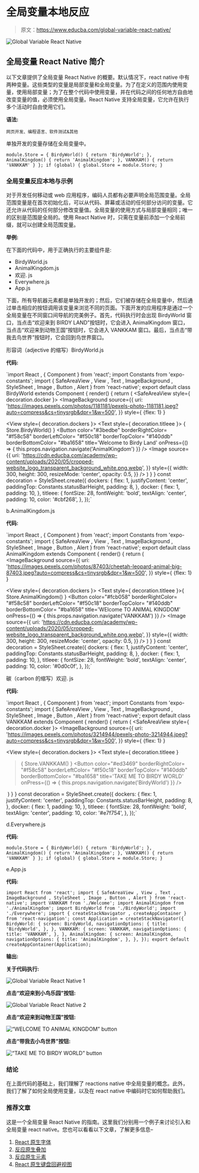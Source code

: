 # 全局变量本地反应

> 原文：<https://www.educba.com/global-variable-react-native/>

![Global Variable React Native](img/cb3e0da108f99f6bd9a5b518eaac95d9.png)



## 全局变量 React Native 简介

以下文章提供了全局变量 React Native 的概要。默认情况下，react native 中有两种变量。这些类型的变量是局部变量和全局变量。为了在定义的范围内使用变量，使用局部变量；为了在整个代码中使用变量，并在代码之间的任何地方自由地改变变量的值，必须使用全局变量。React Native 支持全局变量，它允许在执行多个活动时自由使用它们。

**语法:**

<small>网页开发、编程语言、软件测试&其他</small>

单独开发的变量存储在全局变量中。

`module.Store = {
BirdyWorld() {
return 'BirdyWorld';
},
AnimalKingdom() {
return 'AnimalKingdom';
},
VANKKAM() {
return 'VANKKAM'
}
};
if (global) {
global.Store = module.Store;
}`

### 全局变量反应本地与示例

对于开发任何移动或 web 应用程序，编码人员都有必要声明全局范围变量。全局范围变量是在首次初始化后，可以从代码、屏幕或活动的任何部分访问的变量。它还允许从代码的任何部分修改变量值。全局变量的使用方式与局部变量相同；唯一的区别是范围是全局的。使用 React Native 时，只需在变量前添加一个全局前缀，就可以创建全局范围变量。

**举例:**

在下面的代码中，用于正确执行的主要组件是:

*   BirdyWorld.js
*   AnimalKingdom.js
*   欢迎. js
*   Everywhere.js
*   App.js

下面，所有导航器元素都是单独开发的；然后，它们被存储在全局变量中，然后通过单击相应的按钮调用该变量来浏览不同的页面。下面开发的应用程序是通过一个全局变量在不同窗口间导航的完美例子。首先，代码执行时会出现 BirdyWorld 窗口，当点击“欢迎来到 BIRDY LAND”按钮时，它会进入 AnimalKingdom 窗口，当点击“欢迎来到动物王国”按钮时，它会进入 VANKKAM 窗口。最后，当点击“带我去鸟世界”按钮时，它会回到鸟世界窗口。

形容词（adjective 的缩写）BirdyWorld.js

**代码:**

`import React
, { Component } from 'react';
import Constants from 'expo-constants';
import { SafeAreaView
, View
, Text
, ImageBackground
, StyleSheet
, Image
, Button
, Alert
} from 'react-native';
export default class BirdyWorld extends Component {
render() {
return (
<SafeAreaView style={
decoration.docker
}>
<ImageBackground
source={{
uri:
'https://images.pexels.com/photos/1181181/pexels-photo-1181181.jpeg?auto=compress&cs=tinysrgb&dpr=1&w=500',
}}
style={
{flex: 1}
}
>
<View style={
decoration.dockers
}>
<Text style={
decoration.titleee
}>
{
Store.BirdyWorld()
}</Text>
<Button
color="#3bedbe"
borderRightColor= "#f58c58"
borderLeftColor= "#f50c18"
borderTopColor= "#140ddb"
borderBottomColor= "#ba1658"
title='Welcome to Birdy Land'
onPress={() => {
this.props.navigation.navigate('AnimalKingdom')
}} />
<Image
source={{
uri:
'https://cdn.educba.com/academy/wp-content/uploads/2020/05/cropped-website_logo_transparent_background_white.png.webp',
}}
style={{
width: 300,
height: 300,
resizeMode: 'center',
opacity: 0.5,
}}
/>
</View>
</ImageBackground>
</SafeAreaView>
)
}
}
const decoration = StyleSheet.create({
dockers: {
flex: 1,
justifyContent: 'center',
paddingTop: Constants.statusBarHeight,
padding: 8,
},
docker: {
flex: 1,
padding: 10,
},
titleee: {
fontSize: 28,
fontWeight: 'bold',
textAlign: 'center',
padding: 10,
color: '#cbf268',
},
});`

b.AnimalKingdom.js

**代码:**

`import React
, { Component } from 'react';
import Constants from 'expo-constants';
import { SafeAreaView
, View
, Text
, ImageBackground
, StyleSheet
, Image
, Button
, Alert } from 'react-native';
export default class AnimalKingdom extends Component {
render() {
return (
<SafeAreaView style={decoration.docker}>
<ImageBackground
source={{
uri:
'https://images.pexels.com/photos/87403/cheetah-leopard-animal-big-87403.jpeg?auto=compress&cs=tinysrgb&dpr=1&w=500',
}}
style={
{flex: 1}
}
>
<View style={
decoration.dockers
}>
<Text style={
decoration.titleee
}>{
Store.AnimalKingdom()
}
</Text>
<Button
color="#fcb058"
borderRightColor= "#f58c58"
borderLeftColor= "#f50c18"
borderTopColor= "#140ddb"
borderBottomColor= "#ba1658"
title='WElcome TO ANIMAL KINGDOM'
onPress={() => {
this.props.navigation.navigate('VANKKAM')
}} />
</View>
<Image
source={{
uri:
'https://cdn.educba.com/academy/wp-content/uploads/2020/05/cropped-website_logo_transparent_background_white.png.webp',
}}
style={{
width: 300,
height: 300,
resizeMode: 'center',
opacity: 0.5,
}}
/>
</ImageBackground>
</SafeAreaView>
)
}
}
const decoration = StyleSheet.create({
dockers: {
flex: 1,
justifyContent: 'center',
paddingTop: Constants.statusBarHeight,
padding: 8,
},
docker: {
flex: 1,
padding: 10,
},
titleee: {
fontSize: 28,
fontWeight: 'bold',
textAlign: 'center',
padding: 10,
color: '#0d0c0f',
},
});`

碳（carbon 的缩写）欢迎. js

**代码:**

`import React
, { Component } from 'react';
import Constants from 'expo-constants';
import { SafeAreaView
, View
, Text
, ImageBackground
, StyleSheet
, Image
, Button
, Alert } from 'react-native';
export default class VANKKAM extends Component {
render() {
return (
<SafeAreaView style={
decoration.docker
}>
<ImageBackground
source={{
uri:
'https://images.pexels.com/photos/3214944/pexels-photo-3214944.jpeg?auto=compress&cs=tinysrgb&dpr=1&w=500',
}}
style={
{flex: 1}
}
>
<View style={
decoration.dockers
}>
<Text style={
decoration.titleee
}
>{
Store.VANKKAM()
}</Text>
<Button
color="#ed3469"
borderRightColor= "#f58c58"
borderLeftColor= "#f50c18"
borderTopColor= "#140ddb"
borderBottomColor= "#ba1658"
title='TAKE ME TO BIRDY WORLD'
onPress={() => {
this.props.navigation.navigate('BirdyWorld')
}} />
</View>
<Image
source={{
uri:
'https://cdn.educba.com/academy/wp-content/uploads/2020/05/cropped-website_logo_transparent_background_white.png.webp',
}}
style={{
width: 300,
height: 300,
resizeMode: 'center',
opacity: 0.5,
}}
/>
</ImageBackground>
</SafeAreaView>
)
}
}
const decoration = StyleSheet.create({
dockers: {
flex: 1,
justifyContent: 'center',
paddingTop: Constants.statusBarHeight,
padding: 8,
},
docker: {
flex: 1,
padding: 10,
},
titleee: {
fontSize: 28,
fontWeight: 'bold',
textAlign: 'center',
padding: 10,
color: '#e7f754',
},
});`

d.Everywhere.js

**代码:**

`module.Store = {
BirdyWorld() {
return 'BirdyWorld';
},
AnimalKingdom() {
return 'AnimalKingdom';
},
VANKKAM() {
return 'VANKKAM'
}
};
if (global) {
global.Store = module.Store;
}`

e.App.js

**代码:**

`import React from 'react';
import { SafeAreaView
, View
, Text
, ImageBackground
, StyleSheet
, Image
, Button
, Alert
} from 'react-native';
import VANKKAM from './Welcome';
import AnimalKingdom from './AnimalKingdom';
import BirdyWorld from './BirdyWorld';
import './Everywhere';
import { createStackNavigator
, createAppContainer } from 'react-navigation';
const Application = createStackNavigator({
BirdyWorld: {
screen: BirdyWorld,
navigationOptions: {
title: 'BirdyWorld',
},
},
VANKKAM: {
screen: VANKKAM,
navigationOptions: {
title: 'VANKKAM',
},
},
AnimalKingdom: {
screen: AnimalKingdom,
navigationOptions: {
title: 'AnimalKingdom',
},
},
});
export default createAppContainer(Application);`

**输出:**

**关于代码执行:**

![Global Variable React Native 1](img/136a9ae18eb57834bfb595f3e910e321.png)



**点击“欢迎来到小鸟乐园”按钮:**

![Global Variable React Native 2](img/e8c04be694eb27d0846bea8492fefa89.png)



**点击“欢迎来到动物王国”按钮:**

![“WELCOME TO ANIMAL KINGDOM” button](img/fec909079a775767768cbcbc012bb98a.png)



**点击“带我去小鸟世界”按钮:**

![“TAKE ME TO BIRDY WORLD” button](img/8407d56517385805251a79673a852d67.png)



### 结论

在上面代码的基础上，我们理解了 reactions native 中全局变量的概念。此外，我们了解了如何全局使用变量，以及在 react native 中编码时它如何帮助我们。

### 推荐文章

这是一个全局变量 React Native 的指南。这里我们分别用一个例子来讨论引入和全局变量 react native。您也可以看看以下文章，了解更多信息–

1.  [React 原生字体](https://www.educba.com/react-native-fonts/)
2.  [反应原生叠加](https://www.educba.com/react-native-overlay/)
3.  [反应原生元素](https://www.educba.com/react-native-element/)
4.  [React 原生键盘回避视图](https://www.educba.com/react-native-keyboardavoidingview/)





